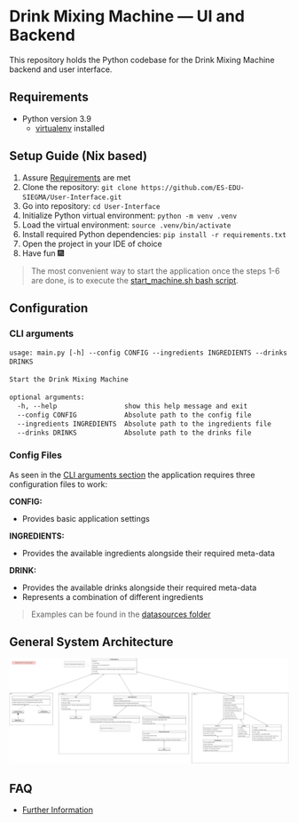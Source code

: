 # Drink Mixing Machine — UI and Backend

This repository holds the Python codebase for the Drink Mixing Machine backend and user interface.

## Requirements

- Python version 3.9
    - [virtualenv](https://pypi.org/project/virtualenv/) installed

## Setup Guide (Nix based)

1. Assure [Requirements](#requirements) are met
2. Clone the repository: `git clone https://github.com/ES-EDU-SIEGMA/User-Interface.git`
3. Go into repository: `cd User-Interface`
4. Initialize Python virtual environment: `python -m venv .venv`
5. Load the virtual environment: `source .venv/bin/activate`
6. Install required Python dependencies: `pip install -r requirements.txt`
7. Open the project in your IDE of choice
8. Have fun 🎆

> The most convenient way to start the application once the steps 1-6 are done,
> is to execute the [start_machine.sh bash script](./start_machine.sh).

## Configuration

### CLI arguments

```text
usage: main.py [-h] --config CONFIG --ingredients INGREDIENTS --drinks DRINKS

Start the Drink Mixing Machine

optional arguments:
  -h, --help                 show this help message and exit
  --config CONFIG            Absolute path to the config file
  --ingredients INGREDIENTS  Absolute path to the ingredients file
  --drinks DRINKS            Absolute path to the drinks file
```

### Config Files

As seen in the [CLI arguments section](#cli-arguments) the application requires three configuration files to work:

**CONFIG:**

- Provides basic application settings

**INGREDIENTS:**

- Provides the available ingredients alongside their required meta-data

**DRINK:**

- Provides the available drinks alongside their required meta-data
- Represents a combination of different ingredients

> Examples can be found in the [datasources folder](./src/datasources)

## General System Architecture

![Program Structure](./documentation/programm_structure.svg)

## FAQ

- [Further Information](https://github.com/ES-EDU-SIEGMA/Documentation/tree/main/documentation)

